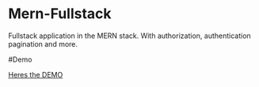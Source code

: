 # Mern-Fullstack
Fullstack application in the MERN stack. With authorization, authentication pagination and more.

#Demo 

[Heres the DEMO](https://mernnjau.herokuapp.com/)
